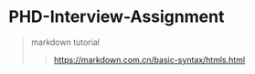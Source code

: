 # PHD-Interview-Assignment

> markdown tutorial 
>> https://markdown.com.cn/basic-syntax/htmls.html
